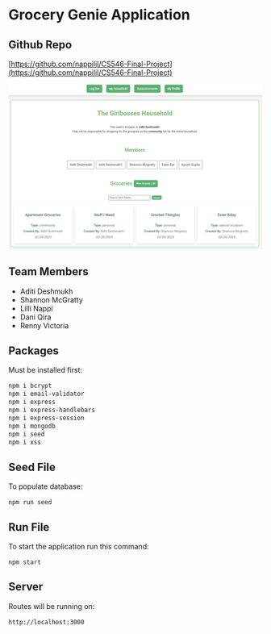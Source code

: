 # Grocery Genie Application

## Github Repo
[https://github.com/nappilil/CS546-Final-Project](https://github.com/nappilil/CS546-Final-Project)

![Grocery Genie Example](public/assets/grocery-genie.PNG)

## Team Members
- Aditi Deshmukh
- Shannon McGratty
- Lilli Nappi
- Dani Qira
- Renny Victoria

## Packages
Must be installed first:
```
npm i bcrypt
npm i email-validator
npm i express
npm i express-handlebars
npm i express-session
npm i mongodb
npm i seed
npm i xss
```
## Seed File
To populate database:
```
npm run seed
```
## Run File
To start the application run this command:
```
npm start
```
## Server
Routes will be running on:
```
http://localhost:3000
```
